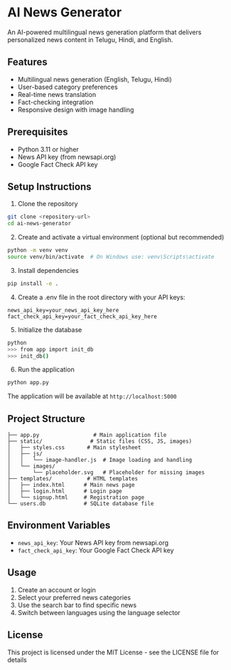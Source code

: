 # AI News Generator

An AI-powered multilingual news generation platform that delivers personalized news content in Telugu, Hindi, and English.

## Features

- Multilingual news generation (English, Telugu, Hindi)
- User-based category preferences
- Real-time news translation
- Fact-checking integration
- Responsive design with image handling

## Prerequisites

- Python 3.11 or higher
- News API key (from newsapi.org)
- Google Fact Check API key

## Setup Instructions

1. Clone the repository
```bash
git clone <repository-url>
cd ai-news-generator
```

2. Create and activate a virtual environment (optional but recommended)
```bash
python -m venv venv
source venv/bin/activate  # On Windows use: venv\Scripts\activate
```

3. Install dependencies
```bash
pip install -e .
```

4. Create a .env file in the root directory with your API keys:
```
news_api_key=your_news_api_key_here
fact_check_api_key=your_fact_check_api_key_here
```

5. Initialize the database
```bash
python
>>> from app import init_db
>>> init_db()
```

6. Run the application
```bash
python app.py
```

The application will be available at `http://localhost:5000`

## Project Structure

```
├── app.py                 # Main application file
├── static/               # Static files (CSS, JS, images)
│   ├── styles.css       # Main stylesheet
│   ├── js/             
│   │   └── image-handler.js  # Image loading and handling
│   └── images/         
│       └── placeholder.svg   # Placeholder for missing images
├── templates/           # HTML templates
│   ├── index.html      # Main news page
│   ├── login.html      # Login page
│   └── signup.html     # Registration page
└── users.db            # SQLite database file
```

## Environment Variables

- `news_api_key`: Your News API key from newsapi.org
- `fact_check_api_key`: Your Google Fact Check API key

## Usage

1. Create an account or login
2. Select your preferred news categories
3. Use the search bar to find specific news
4. Switch between languages using the language selector

## License

This project is licensed under the MIT License - see the LICENSE file for details
